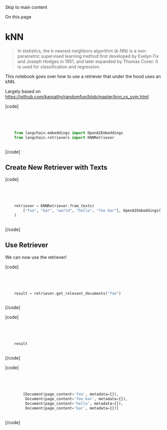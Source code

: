 

Skip to main content

On this page

# kNN

> In statistics, the k-nearest neighbors algorithm (k-NN) is a non-parametric supervised learning method first developed by Evelyn Fix and Joseph Hodges in 1951, and later expanded by Thomas Cover. It
> is used for classification and regression.

This notebook goes over how to use a retriever that under the hood uses an kNN.

Largely based on https://github.com/karpathy/randomfun/blob/master/knn_vs_svm.html

[code]
```python




    from langchain.embeddings import OpenAIEmbeddings  
    from langchain.retrievers import KNNRetriever  
    


```
[/code]


## Create New Retriever with Texts​

[code]
```python




    retriever = KNNRetriever.from_texts(  
        ["foo", "bar", "world", "hello", "foo bar"], OpenAIEmbeddings()  
    )  
    


```
[/code]


## Use Retriever​

We can now use the retriever!

[code]
```python




    result = retriever.get_relevant_documents("foo")  
    


```
[/code]


[code]
```python




    result  
    


```
[/code]


[code]
```python




        [Document(page_content='foo', metadata={}),  
         Document(page_content='foo bar', metadata={}),  
         Document(page_content='hello', metadata={}),  
         Document(page_content='bar', metadata={})]  
    


```
[/code]


